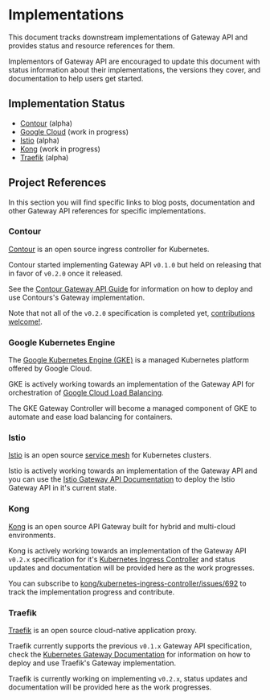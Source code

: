 # Implementations

This document tracks downstream implementations of Gateway API and provides status and resource references for them.

Implementors of Gateway API are encouraged to update this document with status information about their implementations, the versions they cover, and documentation to help users get started.

## Implementation Status

- [Contour][1] (alpha)
- [Google Cloud][2] (work in progress)
- [Istio][3] (alpha)
- [Kong][4] (work in progress)
- [Traefik][5] (alpha)

[1]:#contour
[2]:#google-cloud-platform
[3]:#istio
[4]:#kong
[5]:#traefik

## Project References

In this section you will find specific links to blog posts, documentation and other Gateway API references for specific implementations.

### Contour

[Contour][contour] is an open source ingress controller for Kubernetes.

Contour started implementing Gateway API `v0.1.0` but held on releasing that in favor of `v0.2.0` once it released.

See the [Contour Gateway API Guide][contour-1] for information on how to deploy and use Contours's Gateway implementation.

Note that not all of the `v0.2.0` specification is completed yet, [contributions welcome!][contour-2].

[contour]:https://projectcontour.io
[latest]:https://doc.traefik.io/traefik/routing/providers/kubernetes-gateway/
[contour-1]:https://projectcontour.io/guides/gateway-api/
[contour-2]:https://github.com/projectcontour/contour/blob/main/CONTRIBUTING.md

### Google Kubernetes Engine

The [Google Kubernetes Engine (GKE)][gke] is a managed Kubernetes platform offered by Google Cloud.

GKE is actively working towards an implementation of the Gateway API for orchestration of [Google Cloud Load Balancing][gclb].

The GKE Gateway Controller will become a managed component of GKE to automate and ease load balancing for containers.

[gke]:https://cloud.google.com/kubernetes-engine
[gclb]:https://cloud.google.com/load-balancing

### Istio

[Istio][istio] is an open source [service mesh][mesh] for Kubernetes clusters.

Istio is actively working towards an implementation of the Gateway API and you can use the [Istio Gateway API Documentation][istio-1] to deploy the Istio Gateway API in it's current state.

[istio]:https://istio.io
[mesh]:https://istio.io/latest/docs/concepts/what-is-istio/#what-is-a-service-mesh
[istio-1]:https://istio.io/latest/docs/tasks/traffic-management/ingress/service-apis/

### Kong

[Kong][kong] is an open source API Gateway built for hybrid and multi-cloud environments.

Kong is actively working towards an implementation of the Gateway API `v0.2.x` specification for it's [Kubernetes Ingress Controller][kic] and status updates and documentation will be provided here as the work progresses.

You can subscribe to [kong/kubernetes-ingress-controller/issues/692][kong-1] to track the implementation progress and contribute.

[kong]:https://konghq.com
[kic]:https://github.com/kong/kubernetes-ingress-controller
[kong-1]:https://github.com/kong/kubernetes-ingress-controller/issues/692

### Traefik

[Traefik][traefik] is an open source cloud-native application proxy.

Traefik currently supports the previous `v0.1.x` Gateway API specification, check the [Kubernetes Gateway Documentation][traefik-1] for information on how to deploy and use Traefik's Gateway implementation.

Traefik is currently working on implementing `v0.2.x`, status updates and documentation will be provided here as the work progresses.

[traefik]:https://traefik.io
[traefik-1]:https://doc.traefik.io/traefik/routing/providers/kubernetes-gateway/
